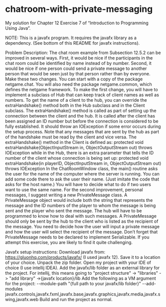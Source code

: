 # chatroom-with-private-messaging
My solution for Chapter 12 Exercise 7 of “Introduction to Programming Using Java”.

NOTE: This is a javafx program. It requires the javafx library as a dependency. (See bottom of this README for javafx instructions).

Problem Description:
The chat room example from Subsection 12.5.2 can be improved in several ways. First, it
would be nice if the participants in the chat room could be identified by name instead of
by number. Second, it would be nice if one person could send a private message to another
person that would be seen just by that person rather than by everyone. Make these two
changes. You can start with a copy of the package netgame.chat. You will also need the
package netgame.common, which defines the netgame framework.
To make the first change, you will have to implement a subclass of Hub that can keep
track of client names as well as numbers. To get the name of a client to the hub, you
can override the extraHandshake() method both in the Hub subclass and in the Client
subclass. The extraHandshake() method is called as part of setting up the connection
between the client and the hub. It is called after the client has been assigned an ID
number but before the connection is considered to be fully established. It should throw an
IOException if some error occurs during the setup process. Note that any messages that
are sent by the hub as part of the handshake must be read by the client and vice versa.
The extraHandshake() method in the Client is defined as:
protected void extraHandshake(ObjectInputStream in, ObjectOutputStream out)
throws IOException
while in the Hub, there is an extra parameter that tells the ID number of the client whose
connection is being set up:
protected void extraHandshake(in playerID, ObjectInputStream in,
ObjectOutputStream out) throws IOException
In the ChatRoomWindow class, the main() routine asks the user for the name of the
computer where the server is running. You can add some code there to ask the user their
name. (Just imitate the code that asks for the host name.) You will have to decide what
to do if two users want to use the same name.
For the second improvement, personal messages, I suggest writing a new PrivateMessage
class. A PrivateMessage object would include both the string that represents the message
and the ID numbers of the player to whom the message is being sent and the player who
sent the message. The hub will have to be programmed to know how to deal with such
messages. A PrivateMessage should only be sent by the hub to the client who is listed as
the recipient of the message. You need to decide how the user will input a private message
and how the user will select the recipient of the message. Don’t forget that PrivateMessage
needs to be declared to implement Serializable.
If you attempt this exercise, you are likely to find it quite challenging.

Javafx setup instructions:
Download javafx from: https://gluonhq.com/products/javafx/ (I used javafx 12). Save it to a location of your choice.
Unpack the zip folder.
Open my project with your IDE of choice (I use intellij IDEA).
Add the javafx/lib folder as an external library for the project. For intellij, this means going to "project structure" -> "libraries" -> "add library" ->{javafx location}/lib
Add the following as a VM argument for the project: --module-path "{full path to your javafx/lib folder}" --add-modules javafx.controls,javafx.fxml,javafx.base,javafx.graphics,javafx.media,javafx.swing,javafx.web
Build and run the project as normal.

